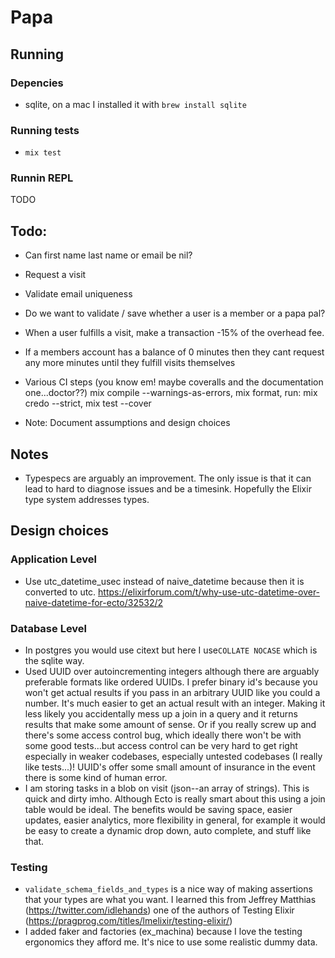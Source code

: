 # Papa

## Running

### Depencies

- sqlite, on a mac I installed it with `brew install sqlite`

### Running tests

- `mix test`

### Runnin REPL

TODO

## Todo:

- Can first name last name or email be nil?
- Request a visit
- Validate email uniqueness
- Do we want to validate / save whether a user is a member or a papa pal?
- When a user fulfills a visit, make a transaction -15% of the overhead fee.
- If a members account has a balance of 0 minutes then they cant request any more minutes until they fulfill visits themselves
- Various CI steps (you know em! maybe coveralls and the documentation one...doctor??) mix compile --warnings-as-errors, mix format, run: mix credo --strict, mix test --cover

- Note: Document assumptions and design choices

## Notes

- Typespecs are arguably an improvement. The only issue is that it can lead to hard to diagnose issues and be a timesink. Hopefully the Elixir type system addresses types.

## Design choices

### Application Level

- Use utc_datetime_usec instead of naive_datetime because then it is converted to utc. https://elixirforum.com/t/why-use-utc-datetime-over-naive-datetime-for-ecto/32532/2

### Database Level

- In postgres you would use citext but here I use`COLLATE NOCASE` which is the sqlite way.
- Used UUID over autoincrementing integers although there are arguably preferable formats like ordered UUIDs. I prefer binary id's because you won't get actual results if you pass in an arbitrary UUID like you could a number. It's much easier to get an actual result with an integer. Making it less likely you accidentally mess up a join in a query and it returns results that make some amount of sense. Or if you really screw up and there's some access control bug, which ideally there won't be with some good tests...but access control can be very hard to get right especially in weaker codebases, especially untested codebases (I really like tests...)! UUID's offer some small amount of insurance in the event there is some kind of human error.
- I am storing tasks in a blob on visit (json--an array of strings). This is quick and dirty imho. Although Ecto is really smart about this using a join table would be ideal. The benefits would be saving space, easier updates, easier analytics, more flexibility in general, for example it would be easy to create a dynamic drop down, auto complete, and stuff like that.

### Testing

- `validate_schema_fields_and_types` is a nice way of making assertions that your types are what you want. I learned this from Jeffrey Matthias (https://twitter.com/idlehands) one of the authors of Testing Elixir (https://pragprog.com/titles/lmelixir/testing-elixir/)
- I added faker and factories (ex_machina) because I love the testing ergonomics they afford me. It's nice to use some realistic dummy data.
